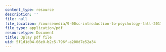 ```yaml
---
content_type: resource
description: ''
file: null
file_location: /coursemedia/9-00sc-introduction-to-psychology-fall-2011/5f1d1d0466e0b2c5796fa200d7e52a34_kD3CswjYb2E.pdf
file_type: application/pdf
resourcetype: Document
title: 3play pdf file
uid: 5f1d1d04-66e0-b2c5-796f-a200d7e52a34
---
```

